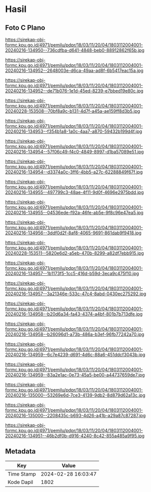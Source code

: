 # Hasil

## Foto C Plano

https://sirekap-obj-formc.kpu.go.id/4971/pemilu/pdpr/18/03/11/20/04/1803112004001-20240216-134950--736cdfba-d641-4848-beb0-88912862f65b.jpg

https://sirekap-obj-formc.kpu.go.id/4971/pemilu/pdpr/18/03/11/20/04/1803112004001-20240216-134952--2648003e-d6ca-49aa-ad8f-6b5417eac15a.jpg

https://sirekap-obj-formc.kpu.go.id/4971/pemilu/pdpr/18/03/11/20/04/1803112004001-20240216-134952--de71b076-1e1d-45ed-8239-e7bbed19e80c.jpg

https://sirekap-obj-formc.kpu.go.id/4971/pemilu/pdpr/18/03/11/20/04/1803112004001-20240228-153508--70bf8a9c-b131-4d7f-a45a-ae159ff8d3b5.jpg

https://sirekap-obj-formc.kpu.go.id/4971/pemilu/pdpr/18/03/11/20/04/1803112004001-20240216-134953--f354b1a8-1a0c-4aa7-a870-59432b199d4f.jpg

https://sirekap-obj-formc.kpu.go.id/4971/pemilu/pdpr/18/03/11/20/04/1803112004001-20240216-134954--57f06c49-f4c0-4849-8997-d1ba57089e51.jpg

https://sirekap-obj-formc.kpu.go.id/4971/pemilu/pdpr/18/03/11/20/04/1803112004001-20240216-134954--d3374a0c-3ff6-4bb5-a27c-62288849f67f.jpg

https://sirekap-obj-formc.kpu.go.id/4971/pemilu/pdpr/18/03/11/20/04/1803112004001-20240216-134955--497799c3-48ae-4f11-9d0f-4696e2975bdd.jpg

https://sirekap-obj-formc.kpu.go.id/4971/pemilu/pdpr/18/03/11/20/04/1803112004001-20240216-134955--04536ede-f92a-46fe-ab5e-9f8c96e47ea5.jpg

https://sirekap-obj-formc.kpu.go.id/4971/pemilu/pdpr/18/03/11/20/04/1803112004001-20240216-134956--3ddf0d2f-8af8-4065-9691-861dab9f9418.jpg

https://sirekap-obj-formc.kpu.go.id/4971/pemilu/pdpr/18/03/11/20/04/1803112004001-20240228-153511--5820e6d2-a5eb-470b-8299-a82df7ebb915.jpg

https://sirekap-obj-formc.kpu.go.id/4971/pemilu/pdpr/18/03/11/20/04/1803112004001-20240216-134957--1b1173f5-1cc5-416d-b59d-3eca9c475f10.jpg

https://sirekap-obj-formc.kpu.go.id/4971/pemilu/pdpr/18/03/11/20/04/1803112004001-20240216-134957--3a21346e-533c-47c4-8abd-0430ec275292.jpg

https://sirekap-obj-formc.kpu.go.id/4971/pemilu/pdpr/18/03/11/20/04/1803112004001-20240216-134958--b20d6a34-fa43-4374-a4bf-801b7b713dfe.jpg

https://sirekap-obj-formc.kpu.go.id/4971/pemilu/pdpr/18/03/11/20/04/1803112004001-20240216-134958--b26096d1-a73b-486a-b3ef-96fb77242a70.jpg

https://sirekap-obj-formc.kpu.go.id/4971/pemilu/pdpr/18/03/11/20/04/1803112004001-20240216-134959--6c7e4239-d691-4d6c-88a6-451ddcf3043b.jpg

https://sirekap-obj-formc.kpu.go.id/4971/pemilu/pdpr/18/03/11/20/04/1803112004001-20240216-134959--83a2e1ac-0e73-45a5-be00-a44737659de7.jpg

https://sirekap-obj-formc.kpu.go.id/4971/pemilu/pdpr/18/03/11/20/04/1803112004001-20240216-135000--53269e6d-7ce3-4139-9db2-8d879d62a13c.jpg

https://sirekap-obj-formc.kpu.go.id/4971/pemilu/pdpr/18/03/11/20/04/1803112004001-20240216-135000--2208435c-b693-4d26-a41b-a29a87c87287.jpg

https://sirekap-obj-formc.kpu.go.id/4971/pemilu/pdpr/18/03/11/20/04/1803112004001-20240216-134951--46b2df0b-d916-4240-8c42-855a485a9f95.jpg


## Metadata

| Key        | Value               |
| ---------- | ------------------- |
| Time Stamp | 2024-02-28 16:03:47 |
| Kode Dapil | 1802                |



